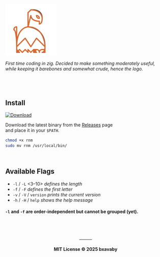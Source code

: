 <div align="left">

<img src="assets/rnml.svg" width="160" alt="rnm logo" />

_First time coding in zig. Decided to make something moderately useful, while keeping it barebones and somewhat crude, hence the logo._

#

<br>

## Install

[![Download](https://img.shields.io/badge/release-latest-black?style=flat-square)](../../releases/latest)

Download the latest binary from the [Releases](../../releases/latest) page  
and place it in your `$PATH`.

```bash
chmod +x rnm
sudo mv rnm /usr/local/bin/
```

<br>

## Available Flags

- `-l` / `-L` <3–10> _defines the length_  
- `-f` / `-F` <char> _defines the first letter_  
- `-v` / `-V` / `version` _prints the current version_  
- `-h` / `-H` / `help` _shows the help message_

#### `-l` and `-f` are order-independent but cannot be grouped (yet).

</div>

#

<br>

<div align="center">

────

**MIT License © 2025 bxavaby**

</div>
